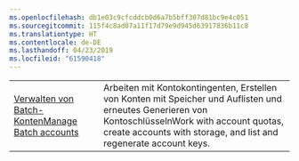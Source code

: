 ```yaml
---
ms.openlocfilehash: db1e03c9cfcddcb0d6a7b5bff307d81bc9e4c051
ms.sourcegitcommit: 115f4c8ad07a11f17d79e9d945d63917836b11c8
ms.translationtype: HT
ms.contentlocale: de-DE
ms.lasthandoff: 04/23/2019
ms.locfileid: "61590418"
---
```

|  |  |
|---------|---------|
| <span data-ttu-id="95c49-101">[Verwalten von Batch-Konten][1]</span><span class="sxs-lookup"><span data-stu-id="95c49-101">[Manage Batch accounts][1]</span></span> | <span data-ttu-id="95c49-102">Arbeiten mit Kontokontingenten, Erstellen von Konten mit Speicher und Auflisten und erneutes Generieren von Kontoschlüsseln</span><span class="sxs-lookup"><span data-stu-id="95c49-102">Work with account quotas, create accounts with storage, and list and regenerate account keys.</span></span> |

[1]: https://azure.microsoft.com/resources/samples/batch-java-manage-batch-accounts/